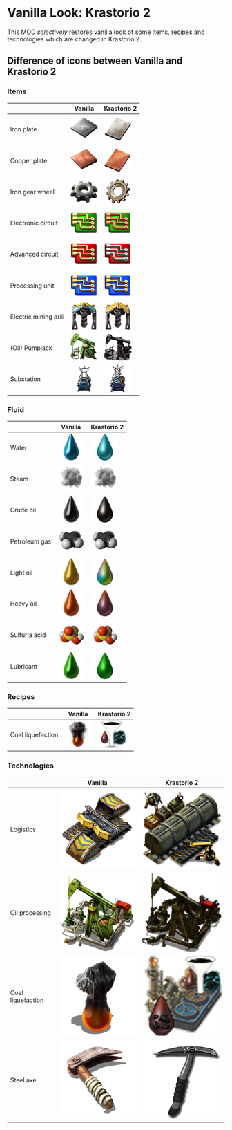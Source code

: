 # Vanilla Look: Krastorio 2

This MOD _selectively_ restores vanilla look of some items, recipes and technologies which are changed in Krastorio 2.

## Difference of icons between Vanilla and Krastorio 2

### Items

||Vanilla | Krastorio 2|
|-|-|-|
|Iron plate|![](docs/images/vanilla/iron-plate.png)|![](docs/images/k2/iron-plate.png)|
|Copper plate|![](docs/images/vanilla/copper-plate.png)|![](docs/images/k2/copper-plate.png)|
|Iron gear wheel|![](docs/images/vanilla/iron-gear-wheel.png)|![](docs/images/k2/iron-gear-wheel.png)|
|Electronic circuit|![](docs/images/vanilla/electronic-circuit.png)|![](docs/images/k2/electronic-circuit.png)|
|Advanced circuit|![](docs/images/vanilla/advanced-circuit.png)|![](docs/images/k2/advanced-circuit.png)|
|Processing unit|![](docs/images/vanilla/processing-unit.png)|![](docs/images/k2/processing-unit.png)|
|Electric mining drill|![](docs/images/vanilla/electric-mining-drill.png)|![](docs/images/k2/electric-mining-drill.png)|
|(Oil) Pumpjack|![](docs/images/vanilla/pumpjack.png)|![](docs/images/k2/oil-pumpjack.png)|
|Substation|![](docs/images/vanilla/substation.png)|![](docs/images/k2/substation.png)|

### Fluid

||Vanilla | Krastorio 2|
|-|-|-|
|Water|![](docs/images/vanilla/fluid/water.png)|![](docs/images/k2/fluid/water.png)|
|Steam|![](docs/images/vanilla/fluid/steam.png)|![](docs/images/k2/fluid/steam.png)|
|Crude oil|![](docs/images/vanilla/fluid/crude-oil.png)|![](docs/images/k2/fluid/oil.png)|
|Petroleum gas|![](docs/images/vanilla/fluid/petroleum-gas.png)|![](docs/images/k2/fluid/petroleum-gas.png)|
|Light oil|![](docs/images/vanilla/fluid/light-oil.png)|![](docs/images/k2/fluid/light-oil.png)|
|Heavy oil|![](docs/images/vanilla/fluid/heavy-oil.png)|![](docs/images/k2/fluid/heavy-oil.png)|
|Sulfuria acid|![](docs/images/vanilla/fluid/sulfuric-acid.png)|![](docs/images/k2/fluid/sulfuric-acid.png)|
|Lubricant|![](docs/images/vanilla/fluid/lubricant.png)|![](docs/images/k2/fluid/lubricant.png)|

### Recipes

||Vanilla | Krastorio 2|
|-|-|-|
|Coal liquefaction|![](docs/images/vanilla/recipe/coal-liquefaction.png)|![](docs/images/k2/recipe/coal-liquefaction.png)|

### Technologies

||Vanilla | Krastorio 2|
|-|-|-|
|Logistics|![](docs/images/vanilla/technology/logistics-1.png)|![](docs/images/k2/technology/logistics-1.png)|
|Oil processing|![](docs/images/vanilla/technology/oil-gathering.png)|![](docs/images/k2/technology/oil-gathering.png)|
|Coal liquefaction|![](docs/images/vanilla/technology/coal-liquefaction.png)|![](docs/images/k2/technology/coal-liquefaction.png)|
|Steel axe|![](docs/images/vanilla/technology/steel-axe.png)|![](docs/images/k2/technology/steel-pickaxe.png)|
